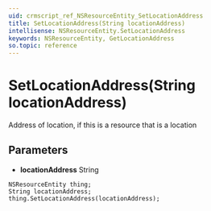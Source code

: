 ```yaml
---
uid: crmscript_ref_NSResourceEntity_SetLocationAddress
title: SetLocationAddress(String locationAddress)
intellisense: NSResourceEntity.SetLocationAddress
keywords: NSResourceEntity, GetLocationAddress
so.topic: reference
---
```


# SetLocationAddress(String locationAddress)

Address of location, if this is a resource that is a location

## Parameters

* **locationAddress** String

```crmscript
NSResourceEntity thing;
String locationAddress;
thing.SetLocationAddress(locationAddress);
```

